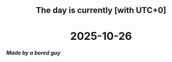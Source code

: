<h2 align=center>The day is currently [with UTC+0]</h2>
<h1 align=center><!--TIME BEGIN-->2025-10-26<!--TIME END--></h1>
<h5>Made by a bored guy</h5>
